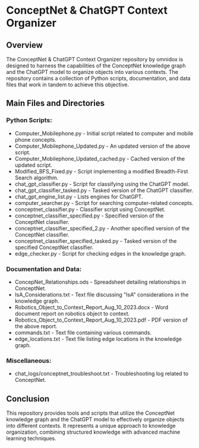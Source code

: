 # ConceptNet & ChatGPT Context Organizer

## Overview
The ConceptNet & ChatGPT Context Organizer repository by omnidox is designed to harness the capabilities of the ConceptNet knowledge graph and the ChatGPT model to organize objects into various contexts. The repository contains a collection of Python scripts, documentation, and data files that work in tandem to achieve this objective.

## Main Files and Directories

### Python Scripts:
- Computer_Mobilephone.py - Initial script related to computer and mobile phone concepts.
- Computer_Mobilephone_Updated.py - An updated version of the above script.
- Computer_Mobilephone_Updated_cached.py - Cached version of the updated script.
- Modified_BFS_Fixed.py - Script implementing a modified Breadth-First Search algorithm.
- chat_gpt_classifier.py - Script for classifying using the ChatGPT model.
- chat_gpt_classifier_tasked.py - Tasked version of the ChatGPT classifier.
- chat_gpt_engine_list.py - Lists engines for ChatGPT.
- computer_searcher.py - Script for searching computer-related concepts.
- conceptnet_classifier.py - Classifier script using ConceptNet.
- conceptnet_classifier_specified.py - Specified version of the ConceptNet classifier.
- conceptnet_classifier_specified_2.py - Another specified version of the ConceptNet classifier.
- conceptnet_classifier_specified_tasked.py - Tasked version of the specified ConceptNet classifier.
- edge_checker.py - Script for checking edges in the knowledge graph.

### Documentation and Data: 
- ConcepNet_Relationships.ods - Spreadsheet detailing relationships in ConceptNet.
- IsA_Considerations.txt - Text file discussing "IsA" considerations in the knowledge graph.
- Robotics_Object_to_Context_Report_Aug_10_2023.docx - Word document report on robotics object to context.
- Robotics_Object_to_Context_Report_Aug_10_2023.pdf - PDF version of the above report.
- commands.txt - Text file containing various commands.
- edge_locations.txt - Text file listing edge locations in the knowledge graph.

### Miscellaneous: 
- chat_logs/conceptnet_troubleshoot.txt - Troubleshooting log related to ConceptNet.

## Conclusion 
This repository provides tools and scripts that utilize the ConceptNet knowledge graph and the ChatGPT model to effectively organize objects into different contexts. It represents a unique approach to knowledge organization, combining structured knowledge with advanced machine learning techniques.
